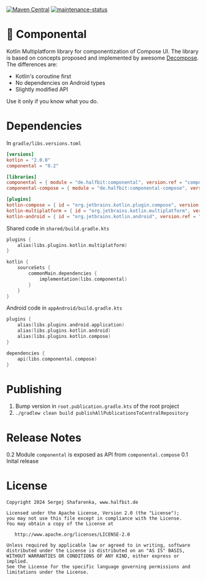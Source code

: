 [![Maven Central](http://img.shields.io/maven-central/v/de.halfbit/componental.svg)](https://central.sonatype.com/artifact/de.halfbit/componental)
[![maintenance-status](https://img.shields.io/badge/maintenance-experimental-blue.svg)](https://gist.github.com/taiki-e/ad73eaea17e2e0372efb76ef6b38f17b)

# 🍱 Componental

Kotlin Multiplatform library for componentization of Compose UI. The library is based on concepts proposed and
implemented
by awesome [Decompose](https://github.com/arkivanov/Decompose). The differences are:

- Kotlin's coroutine first
- No dependencies on Android types
- Slightly modified API

Use it only if you know what you do.

# Dependencies

In `gradle/libs.versions.toml`

```toml
[versions]
kotlin = "2.0.0"
componental = "0.2"

[libraries]
componental = { module = "de.halfbit:componental", version.ref = "componental" }
componental-compose = { module = "de.halfbit:componental-compose", version.ref = "componental" }

[plugins]
kotlin-compose = { id = "org.jetbrains.kotlin.plugin.compose", version.ref = "kotlin" }
kotlin-multiplatform = { id = "org.jetbrains.kotlin.multiplatform", version.ref = "kotlin" }
kotlin-android = { id = "org.jetbrains.kotlin.android", version.ref = "kotlin" }
```

Shared code in `shared/build.gradle.kts`

```kotlin
plugins {
    alias(libs.plugins.kotlin.multiplatform)
}

kotlin {
    sourceSets {
        commonMain.dependencies {
            implementation(libs.componental)
        }
    }
}
```

Android code in `appAndroid/build.gradle.kts`

```kotlin
plugins {
    alias(libs.plugins.android.application)
    alias(libs.plugins.kotlin.android)
    alias(libs.plugins.kotlin.compose)
}

dependencies {
    api(libs.componental.compose)
}
```

# Publishing

1. Bump version in `root.publication.gradle.kts` of the root project
2. `./gradlew clean build publishAllPublicationsToCentralRepository`

# Release Notes

0.2 Module `componental` is exposed as API from `componental.compose`
0.1 Inital release

# License

```
Copyright 2024 Sergej Shafarenka, www.halfbit.de

Licensed under the Apache License, Version 2.0 (the "License");
you may not use this file except in compliance with the License.
You may obtain a copy of the License at

   http://www.apache.org/licenses/LICENSE-2.0

Unless required by applicable law or agreed to in writing, software
distributed under the License is distributed on an "AS IS" BASIS,
WITHOUT WARRANTIES OR CONDITIONS OF ANY KIND, either express or implied.
See the License for the specific language governing permissions and
limitations under the License.
```
